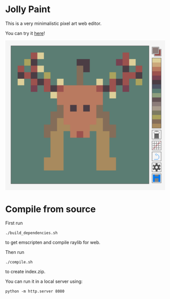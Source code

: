 # Jolly Paint

This is a very minimalistic pixel art web editor.

You can try it [here](https://autopawn.itch.io/jolly-paint)!

![Example image](example.png)

# Compile from source

First run

    ./build_dependencies.sh

to get emscripten and compile raylib for web.

Then run

    ./compile.sh

to create index.zip.

You can run it in a local server using:

    python -m http.server 8080
